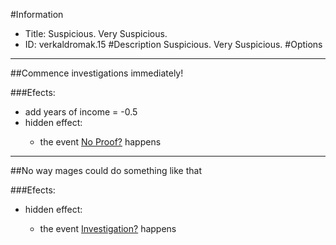 #Information
 - Title: Suspicious. Very Suspicious.
 - ID: verkaldromak.15
#Description
Suspicious. Very Suspicious.
#Options

___
##Commence investigations immediately!

###Efects:<ul><li>add years of income = -0.5</li><li>hidden effect:</li><ul><li>the event [No Proof?](../events/no_proof.md) happens</li></ul></ul>

___
##No way mages could do something like that

###Efects:<ul><li>hidden effect:</li><ul><li>the event [Investigation?](../events/investigation.md) happens</li></ul></ul>
